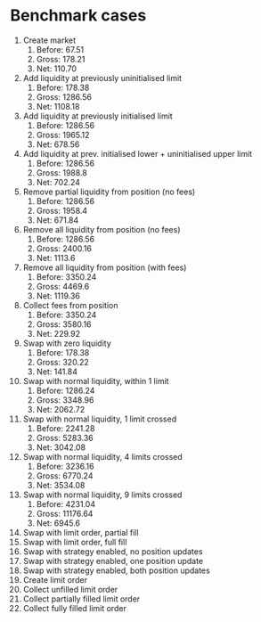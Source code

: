 # Benchmark cases

1. Create market
   1. Before: 67.51
   2. Gross: 178.21
   3. Net: 110.70
2. Add liquidity at previously uninitialised limit
   1. Before: 178.38
   2. Gross: 1286.56
   3. Net: 1108.18
3. Add liquidity at previously initialised limit
   1. Before: 1286.56
   2. Gross: 1965.12
   3. Net: 678.56
4. Add liquidity at prev. initialised lower + uninitialised upper limit
   1. Before: 1286.56
   2. Gross: 1988.8
   3. Net: 702.24
5. Remove partial liquidity from position (no fees)
   1. Before: 1286.56
   2. Gross: 1958.4
   3. Net: 671.84
6. Remove all liquidity from position (no fees)
   1. Before: 1286.56
   2. Gross: 2400.16
   3. Net: 1113.6
7. Remove all liquidity from position (with fees)
   1. Before: 3350.24
   2. Gross: 4469.6
   3. Net: 1119.36
8. Collect fees from position
   1. Before: 3350.24
   2. Gross: 3580.16
   3. Net: 229.92
9. Swap with zero liquidity
   1. Before: 178.38
   2. Gross: 320.22
   3. Net: 141.84
10. Swap with normal liquidity, within 1 limit
    1. Before: 1286.24
    2. Gross: 3348.96
    3. Net: 2062.72
11. Swap with normal liquidity, 1 limit crossed
    1. Before: 2241.28
    2. Gross: 5283.36
    3. Net: 3042.08
12. Swap with normal liquidity, 4 limits crossed
    1. Before: 3236.16
    2. Gross: 6770.24
    3. Net: 3534.08
13. Swap with normal liquidity, 9 limits crossed
    1. Before: 4231.04
    2. Gross: 11176.64
    3. Net: 6945.6
14. Swap with limit order, partial fill
15. Swap with limit order, full fill
16. Swap with strategy enabled, no position updates
17. Swap with strategy enabled, one position update
18. Swap with strategy enabled, both position updates
19. Create limit order
20. Collect unfilled limit order
21. Collect partially filled limit order
22. Collect fully filled limit order
